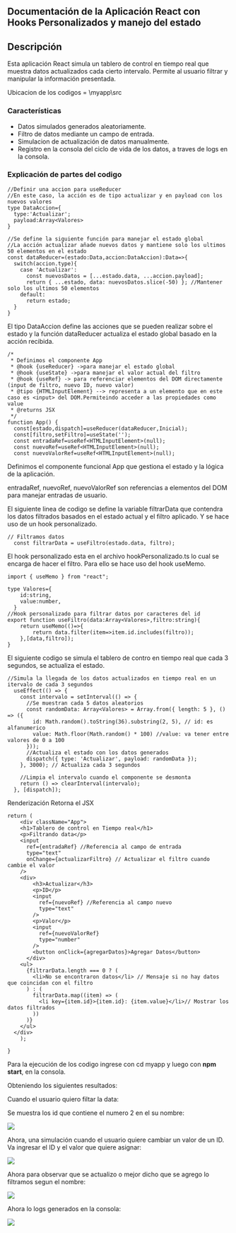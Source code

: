 ## Documentación de la Aplicación React con Hooks Personalizados y manejo del estado

## Descripción

Esta aplicación React simula un tablero de control en tiempo real que muestra datos actualizados cada cierto intervalo. 
Permite al usuario filtrar y manipular la información presentada.

Ubicacion de los codigos = \myapp\src 

### Características

- Datos simulados generados aleatoriamente.
- Filtro de datos mediante un campo de entrada.
- Simulacion de actualización de datos manualmente.
- Registro en la consola del ciclo de vida de los datos, a traves de logs en la consola.

### Explicación de partes del codigo 


```
//Definir una accion para useReducer
//En este caso, la acción es de tipo actualizar y en payload con los nuevos valores
type DataAccion={
  type:'Actualizar';
  payload:Array<Valores>
}

//Se define la siguiente función para manejar el estado global 
//La acción actualizar añade nuevos datos y mantiene solo los ultimos 50 elementos en el estado
const dataReducer=(estado:Data,accion:DataAccion):Data=>{
  switch(accion.type){
    case 'Actualizar':
      const nuevosDatos = [...estado.data, ...accion.payload];
      return { ...estado, data: nuevosDatos.slice(-50) }; //Mantener solo los ultimos 50 elementos
    default:
      return estado;
  }
}

```
El tipo DataAccion define las acciones que se pueden realizar sobre el estado y la función dataReducer actualiza el estado global basado en la acción recibida.


```
/*
 * Definimos el componente App
 * @hook {useReducer} ->para manejar el estado global
 * @hook {useState} ->para manejar el valor actual del filtro
 * @hook {useRef} -> para referenciar elementos del DOM directamente (input de filtro, nuevo ID, nuevo valor)
 * @tipo {HTMLInputElement} --> representa a un elemento que en este caso es <input> del DOM.Permiteindo acceder a las propiedades como value
 * @returns JSX
 */
function App() {
  const[estado,dispatch]=useReducer(dataReducer,Inicial);
  const[filtro,setFiltro]=useState('');
  const entradaRef=useRef<HTMLInputElement>(null); 
  const nuevoRef=useRef<HTMLInputElement>(null);
  const nuevoValorRef=useRef<HTMLInputElement>(null);

```

Definimos el componente funcional App que gestiona el estado y la lógica de la aplicación.

entradaRef, nuevoRef, nuevoValorRef son referencias a elementos del DOM para manejar entradas de usuario.

El siguiente linea de codigo  se define la variable filtrarData que contendra los datos filtrados basados en el estado actual y el filtro aplicado. Y se hace uso de un hook personalizado.

```
// Filtramos datos
  const filtrarData = useFiltro(estado.data, filtro);

```
El hook personalizado esta en el archivo hookPersonalizado.ts lo cual se encarga de hacer el filtro. Para ello se hace uso del hook useMemo.

```
import { useMemo } from "react";

type Valores={
    id:string,
    value:number,
  }
//Hook personalizado para filtrar datos por caracteres del id
export function useFiltro(data:Array<Valores>,filtro:string){
    return useMemo(()=>{
        return data.filter(item=>item.id.includes(filtro));
    },[data,filtro]);
}

```

El siguiente codigo se simula el tablero de contro en tiempo real que cada 3 segundos, se actualiza el estado.

```
//Simula la llegada de los datos actualizados en tiempo real en un itervalo de cada 3 segundos
  useEffect(() => {
    const intervalo = setInterval(() => {
      //Se muestran cada 5 datos aleatorios
      const randomData: Array<Valores> = Array.from({ length: 5 }, () => ({
        id: Math.random().toString(36).substring(2, 5), // id: es alfanumerico
        value: Math.floor(Math.random() * 100) //value: va tener entre valores de 0 a 100
      }));
      //Actualiza el estado con los datos generados
      dispatch({ type: 'Actualizar', payload: randomData });
    }, 3000); // Actualiza cada 3 segundos

    //Limpia el intervalo cuando el componente se desmonta
    return () => clearInterval(intervalo);
  }, [dispatch]);

```

Renderización
Retorna el JSX

```
return (
    <div className="App">
    <h1>Tablero de control en Tiempo real</h1>
    <p>Filtrando data</p>
    <input
      ref={entradaRef} //Referencia al campo de entrada
      type="text"
      onChange={actualizarFiltro} // Actualizar el filtro cuando cambie el valor
    />
    <div>
        <h3>Actualizar</h3>
        <p>ID</p>
        <input
          ref={nuevoRef} //Referencia al campo nuevo
          type="text"
        />
        <p>Valor</p>
        <input
          ref={nuevoValorRef}
          type="number"
        />
        <button onClick={agregarDatos}>Agregar Datos</button> 
      </div>
    <ul>
      {filtrarData.length === 0 ? (
        <li>No se encontraron datos</li> // Mensaje si no hay datos que coincidan con el filtro
      ) : (
        filtrarData.map((item) => (
          <li key={item.id}>{item.id}: {item.value}</li>// Mostrar los datos filtrados
        ))
      )}
    </ul>
  </div>
    );
  
}
```
Para la ejecución de los codigo ingrese con cd myapp y luego con **npm start**, en la consola.

Obteniendo los siguientes resultados:

Cuando el usuario quiero filtar la data:

Se muestra los id que contiene el numero 2 en el su nombre:

![](imagenes/imagen2.PNG)


Ahora, una simulación cuando el usuario quiere cambiar un valor de un ID. 
Va ingresar el ID y el valor que quiere asignar:

![](imagenes/imagen2.1.PNG)

Ahora para observar que se actualizo o mejor dicho que se agrego lo filtramos segun el nombre:

![](imagenes/imagen2.2.PNG)


Ahora lo logs generados en la consola:

![](imagenes/imagen2.3.PNG)
